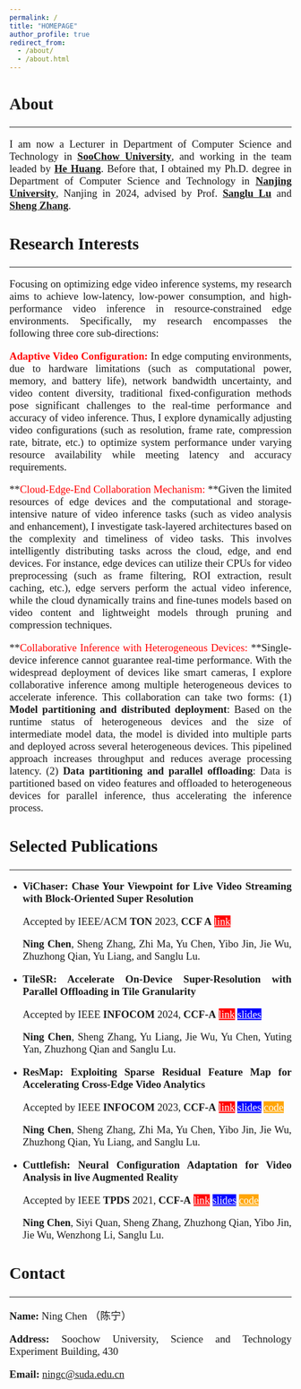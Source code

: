 ```yaml
---
permalink: /
title: "HOMEPAGE"
author_profile: true
redirect_from: 
  - /about/
  - /about.html
---
```


<style>
h1 { font: 26pt Microsoft YaHei !important; }
h2 { font: 22pt Microsoft YaHei !important; }
h3 { font: 16pt Microsoft YaHei !important; }
p { font: 14pt kai !important; }
</style>

<style>   h1, h2, h3, h4, h5, h6 {     border-bottom: none;   } </style>

<style>
    p{
        text-align:justify;
        text-justify:inter-word;
    }
</style>





## **About** 

***



I am now a Lecturer in Department of Computer Science and Technology in **[SooChow University](https://scst.suda.edu.cn/)**, and working in the team leaded by  <a href="https://scst.suda.edu.cn/0e/37/c30767a527927/page.htm" >**He Huang**</a>. Before that, I obtained my Ph.D. degree in Department of Computer Science and Technology in [**Nanjing University**](https://cs.nju.edu.cn/main.htm), Nanjing in 2024, advised by Prof. [**Sanglu Lu**](https://cs.nju.edu.cn/58/1e/c2639a153630/page.htm) and [**Sheng Zhang**](https://cs.nju.edu.cn/58/1e/c2639a153630/page.htm).



## **Research Interests** 

***



Focusing on optimizing edge video inference systems, my research aims to achieve low-latency, low-power consumption, and  high-performance video inference in resource-constrained edge  environments. Specifically, my research encompasses the following three  core sub-directions:

**<font color="red">Adaptive Video Configuration: </font>** In edge computing environments, due to hardware limitations (such as computational power, memory, and  battery life), network bandwidth uncertainty, and video content  diversity, traditional fixed-configuration methods pose significant  challenges to the real-time performance and accuracy of video inference. Thus, I explore dynamically adjusting video configurations (such as  resolution, frame rate, compression rate, bitrate, etc.) to optimize  system performance under varying resource availability while meeting  latency and accuracy requirements. 

**<font color="red">Cloud-Edge-End Collaboration Mechanism: </font>**Given the limited  resources of edge devices and the computational and storage-intensive  nature of video inference tasks (such as video analysis and  enhancement), I investigate task-layered architectures based on the  complexity and timeliness of video tasks. This involves intelligently  distributing tasks across the cloud, edge, and end devices. For  instance, edge devices can utilize their CPUs for video preprocessing  (such as frame filtering, ROI extraction, result caching, etc.), edge  servers perform the actual video inference, while the cloud dynamically  trains and fine-tunes models based on video content and lightweight  models through pruning and compression techniques. 

**<font color="red">Collaborative Inference with Heterogeneous Devices: </font>**Single-device inference cannot guarantee real-time performance. With the widespread  deployment of devices like smart cameras, I explore collaborative  inference among multiple heterogeneous devices to accelerate inference.  This collaboration can take two forms: (1) **Model partitioning and  distributed deployment**: Based on the runtime status of heterogeneous  devices and the size of intermediate model data, the model is divided  into multiple parts and deployed across several heterogeneous devices.  This pipelined approach increases throughput and reduces average  processing latency. (2) **Data partitioning and parallel offloading**:  Data is partitioned based on video features and offloaded to  heterogeneous devices for parallel inference, thus accelerating the  inference process.



## **Selected Publications**

***

<style>
hr:nth-of-type(1) {
  border-width: 5px 0 0 0 !important;
  border-color: orange !important;
}
hr:nth-of-type(2) {
  border-width: 5px 0 0 0 !important;
  border-color: orange !important;
}
    hr:nth-of-type(3) {
  border-width: 5px 0 0 0 !important;
  border-color: orange !important;
}
     hr:nth-of-type(4) {
  border-width: 5px 0 0 0 !important;
  border-color: orange !important;
}
</style>


* **ViChaser: Chase Your Viewpoint for Live Video Streaming with Block-Oriented Super Resolution** 

  Accepted by  IEEE/ACM **TON** 2023, **CCF A**       <a href="http://nju-cn.github.io/files/TON_ViChaser.pdf" style="background: red; color: white;">link</a>

  **Ning Chen**, Sheng Zhang, Zhi Ma, Yu Chen, Yibo Jin, Jie Wu, Zhuzhong Qian, Yu Liang, and Sanglu Lu.

* **TileSR: Accelerate On-Device Super-Resolution with Parallel Offloading in Tile Granularity**

  Accepted by IEEE **INFOCOM** 2024, **CCF‑A**       <a href="http://nju-cn.github.io/files/TileSR_INFOCOM.pdf" style="background: red; color: white;">link</a>         <a href="http://nju-cn.github.io/files/Infocom2024.pptx" style="background: blue; color: white;">slides</a>

  **Ning Chen**, Sheng Zhang, Yu Liang, Jie Wu, Yu Chen, Yuting Yan, Zhuzhong Qian and Sanglu Lu.

* **ResMap: Exploiting Sparse Residual Feature Map for Accelerating Cross‑Edge Video Analytics**

  Accepted by IEEE **INFOCOM** 2023, **CCF‑A**         <a href="http://nju-cn.github.io/files/ResMap.pdf" style="background: red; color: white;">link</a>         <a href="http://nju-cn.github.io/files/Infocom2023.pptx" style="background: blue; color: white;">slides</a>         <a href="https://github.com/nju-cn/ResMap" style="background: orange; color: white;">code</a>

  **Ning Chen**, Sheng Zhang, Zhi Ma, Yu Chen, Yibo Jin, Jie Wu, Zhuzhong Qian, Yu Liang, and Sanglu Lu.

* **Cuttlefish: Neural Configuration Adaptation for Video Analysis in live Augmented Reality**

  Accepted by IEEE **TPDS** 2021, **CCF-A**         <a href="http://nju-cn.github.io/files/Cuttlefish_TPDS.pdf" style="background: red; color: white;">link</a>         <a href="http://nju-cn.github.io/files/Cuttlefish.pptx" style="background: blue; color: white;">slides</a>         <a href="https://github.com/nju-cn/Cuttlefish" style="background: orange; color: white;">code</a>

  **Ning Chen**, Siyi Quan, Sheng Zhang, Zhuzhong Qian, Yibo Jin, Jie Wu, Wenzhong Li, Sanglu Lu. 

  

## **Contact**

***

**Name:** Ning Chen （陈宁）

**Address:** Soochow University, Science and Technology Experiment Building, 430

**Email:** ningc@suda.edu.cn

<script type="text/javascript" id="clustrmaps" src="//clustrmaps.com/map_v2.js?d=_JrSqe6LHWABefXTXh3X68RPF-N4Xh31ywvL7P24xAE&cl=ffffff&w=a"></script>